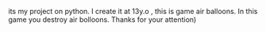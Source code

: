 its my project on python. I create it at 13y.o , this is game air balloons. In this game you destroy air bolloons. Thanks for your attention)
